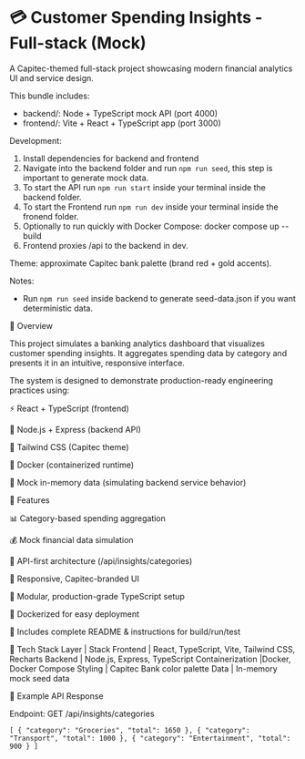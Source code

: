 # 💳 Customer Spending Insights - Full-stack (Mock)

A Capitec-themed full-stack project showcasing modern financial analytics UI and service design.

This bundle includes:
- backend/: Node + TypeScript mock API (port 4000)
- frontend/: Vite + React + TypeScript app (port 3000)

Development:
1. Install dependencies for backend and frontend
2. Navigate into the backend folder and run `npm run seed`, this step is important to generate mock data.
3. To start the API run `npm run start` inside your terminal inside the backend folder.
4. To start the Frontend run `npm run dev` inside your terminal inside the fronend folder.
5. Optionally to run quickly with Docker Compose:
   docker compose up --build
6. Frontend proxies /api to the backend in dev.

Theme: approximate Capitec bank palette (brand red + gold accents).

Notes:
- Run `npm run seed` inside backend to generate seed-data.json if you want deterministic data.


🧩 Overview

This project simulates a banking analytics dashboard that visualizes customer spending insights.
It aggregates spending data by category and presents it in an intuitive, responsive interface.

The system is designed to demonstrate production-ready engineering practices using:

⚡ React + TypeScript (frontend)

🧠 Node.js + Express (backend API)

🎨 Tailwind CSS (Capitec theme)

🐳 Docker (containerized runtime)

🧪 Mock in-memory data (simulating backend service behavior)

🚀 Features

📊 Category-based spending aggregation

💰 Mock financial data simulation

🧠 API-first architecture (/api/insights/categories)

🎨 Responsive, Capitec-branded UI

🧱 Modular, production-grade TypeScript setup

🐳 Dockerized for easy deployment

🧾 Includes complete README & instructions for build/run/test

🧰 Tech Stack
Layer	| Stack
Frontend	| React, TypeScript, Vite, Tailwind CSS, Recharts
Backend	| Node.js, Express, TypeScript
Containerization	|Docker, Docker Compose
Styling	| Capitec Bank color palette
Data	| In-memory mock seed data


🧮 Example API Response

Endpoint: GET /api/insights/categories

`[
  { "category": "Groceries", "total": 1650 },
  { "category": "Transport", "total": 1000 },
  { "category": "Entertainment", "total": 900 }
]`



